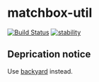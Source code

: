 matchbox-util  
=============

[![Build Status](https://travis-ci.org/matchboxjs/matchbox-util.svg)](https://travis-ci.org/matchboxjs/matchbox-util)
[![stability](https://img.shields.io/badge/stability-deprecated-lightgray.svg)](https://github.com/matchboxjs/matchbox/wiki/Stability)

## Deprication notice

Use [backyard](https://github.com/tunderdomb/backyard) instead.
